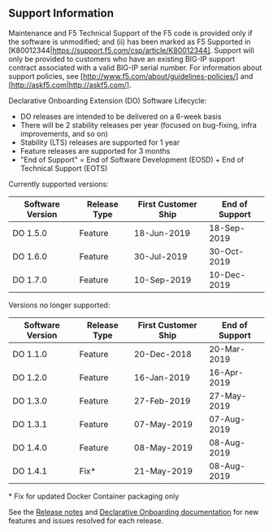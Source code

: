 ## Support Information

Maintenance and F5 Technical Support of the F5 code is provided only if the software is unmodified; and (ii) has been marked as F5 Supported in [K80012344|https://support.f5.com/csp/article/K80012344]. Support will only be provided to customers who have an existing BIG-IP support contract associated with a valid BIG-IP serial number. For information about support policies, see [http://www.f5.com/about/guidelines-policies/] and [http://askf5.com|http://askf5.com/].

Declarative Onboarding Extension (DO) Software Lifecycle:
* DO releases are intended to be delivered on a 6-week basis
* There will be 2 stability releases per year (focused on bug-fixing, infra improvements, and so on)
* Stability (LTS) releases are supported for 1 year
* Feature releases are supported for 3 months
* "End of Support" = End of Software Development (EOSD) + End of Technical Support (EOTS)

Currently supported versions:

| Software Version  | Release Type  | First Customer Ship |End of Support   |
|------------------ |---------------|---------------------|-----------------|
| DO 1.5.0          | Feature       | 18-Jun-2019         | 18-Sep-2019     |
| DO 1.6.0          | Feature       | 30-Jul-2019         | 30-Oct-2019     |
| DO 1.7.0          | Feature       | 10-Sep-2019         | 10-Dec-2019     |



Versions no longer supported:

| Software Version | Release Type  | First Customer Ship | End of  Support |
|------------------|---------------|---------------------|-----------------|
| DO 1.1.0         | Feature       | 20-Dec-2018         | 20-Mar-2019     |
| DO 1.2.0         | Feature       | 16-Jan-2019         | 16-Apr-2019     |
| DO 1.3.0	       | Feature	   | 27-Feb-2019	     | 27-May-2019     |
| DO 1.3.1	       | Feature	   | 07-May-2019	     | 07-Aug-2019     |
| DO 1.4.0	       | Feature	   | 08-May-2019	     | 08-Aug-2019     |
| DO 1.4.1         | Fix*          | 21-May-2019         | 08-Aug-2019     |

\* Fix for updated Docker Container packaging only

See the [Release notes](https://github.com/F5Networks/f5-declarative-onboarding/releases) and [Declarative Onboarding documentation](https://clouddocs.f5.com/products/extensions/f5-declarative-onboarding/latest/) for new features and issues resolved for each release.

